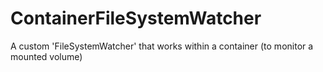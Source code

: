 # ContainerFileSystemWatcher
A custom 'FileSystemWatcher' that works within a container (to monitor a mounted volume)
